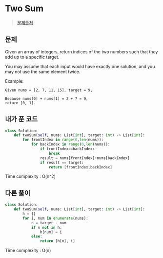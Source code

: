 # Two Sum


> [문제출처](https://leetcode.com/problems/two-sum)

## 문제
Given an array of integers, return indices of the two numbers such that they add up to a specific target.  

You may assume that each input would have exactly one solution, and you may not use the same element twice.  

Example:

	Given nums = [2, 7, 11, 15], target = 9,

	Because nums[0] + nums[1] = 2 + 7 = 9,
	return [0, 1].


## 내가 푼 코드

```python
class Solution:
    def twoSum(self, nums: List[int], target: int) -> List[int]:
        for frontIndex in range(0,len(nums)):
            for backIndex in range(0,len(nums)):
                if frontIndex==backIndex:
                    break
                result = nums[frontIndex]+nums[backIndex]
                if result == target:
                    return [frontIndex,backIndex]
```
Time complexity : O(n^2)


## 다른 풀이
```python
class Solution:
    def twoSum(self, nums: List[int], target: int) -> List[int]:
        h = {}
        for i, num in enumerate(nums):
            n = target - num
            if n not in h:
                h[num] = i
            else:
                return [h[n], i]
```
Time complexity : O(n)

